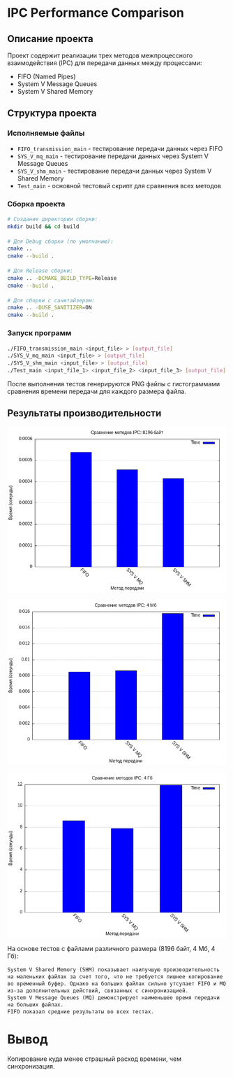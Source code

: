 # IPC Performance Comparison

## Описание проекта

Проект содержит реализации трех методов межпроцессного взаимодействия (IPC) для передачи данных между процессами:
- FIFO (Named Pipes)
- System V Message Queues
- System V Shared Memory

## Структура проекта

### Исполняемые файлы

- `FIFO_transmission_main` - тестирование передачи данных через FIFO
- `SYS_V_mq_main` - тестирование передачи данных через System V Message Queues
- `SYS_V_shm_main` - тестирование передачи данных через System V Shared Memory
- `Test_main` - основной тестовый скрипт для сравнения всех методов

### Сборка проекта

```bash
# Создание директории сборки:
mkdir build && cd build

# Для Debug сборки (по умолчанию):
cmake ..
cmake --build .

# Для Release сборки:
cmake .. -DCMAKE_BUILD_TYPE=Release
cmake --build .

# Для сборки с санитайзером:
cmake .. -DUSE_SANITIZER=ON
cmake --build .
```

### Запуск программ

```bash
./FIFO_transmission_main <input_file> > [output_file]
./SYS_V_mq_main <input_file> > [output_file]
./SYS_V_shm_main <input_file> > [output_file]
./Test_main <input_file_1> <input_file_2> <input_file_3> [output_file]
```

После выполнения тестов генерируются PNG файлы с гистограммами сравнения времени передачи для каждого размера файла.

## Результаты производительности

![8196 bytes](histograms/plot_8196.png)

![4194304 bytes](histograms/plot_4194304.png)

![4294967296 bytes](histograms/plot_4294967296.png)

На основе тестов с файлами различного размера (8196 байт, 4 Мб, 4 Гб):

    System V Shared Memory (SHM) показывает наилучшую производительность на маленьких файлах за счет того, что не требуется лишнее копирование во временный буфер. Однако на больших файлах сильно утсупает FIFO и MQ из-за дополнительных действий, связанных с синхронизацией.
    System V Message Queues (MQ) демонстрирует наименьшее время передачи на больших файлах.
    FIFO показал средние результаты во всех тестах.

# Вывод
Копирование куда менее страшный расход времени, чем синхронизация.
